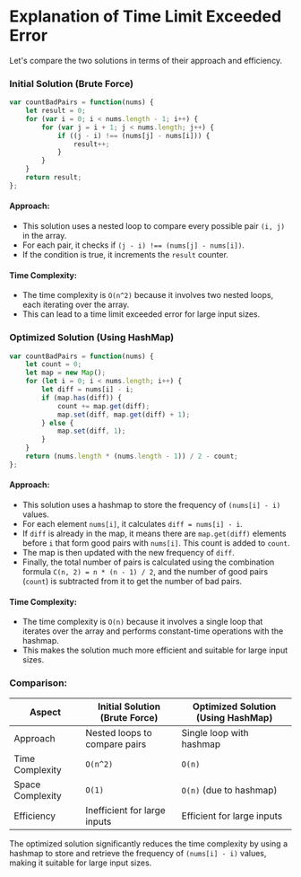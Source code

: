 # Explanation of Time Limit Exceeded Error

Let's compare the two solutions in terms of their approach and efficiency.

### Initial Solution (Brute Force)

```javascript
var countBadPairs = function(nums) {
    let result = 0;
    for (var i = 0; i < nums.length - 1; i++) {
        for (var j = i + 1; j < nums.length; j++) {
            if ((j - i) !== (nums[j] - nums[i])) {
                result++;
            }
        }
    }
    return result;
};
```

#### Approach:
- This solution uses a nested loop to compare every possible pair `(i, j)` in the array.
- For each pair, it checks if `(j - i) !== (nums[j] - nums[i])`.
- If the condition is true, it increments the `result` counter.

#### Time Complexity:
- The time complexity is `O(n^2)` because it involves two nested loops, each iterating over the array.
- This can lead to a time limit exceeded error for large input sizes.

### Optimized Solution (Using HashMap)

```javascript
var countBadPairs = function(nums) {
    let count = 0;
    let map = new Map();
    for (let i = 0; i < nums.length; i++) {
        let diff = nums[i] - i;
        if (map.has(diff)) {
            count += map.get(diff);
            map.set(diff, map.get(diff) + 1);
        } else {
            map.set(diff, 1);
        }
    }
    return (nums.length * (nums.length - 1)) / 2 - count;
};
```

#### Approach:
- This solution uses a hashmap to store the frequency of `(nums[i] - i)` values.
- For each element `nums[i]`, it calculates `diff = nums[i] - i`.
- If `diff` is already in the map, it means there are `map.get(diff)` elements before `i` that form good pairs with `nums[i]`. This count is added to `count`.
- The map is then updated with the new frequency of `diff`.
- Finally, the total number of pairs is calculated using the combination formula `C(n, 2) = n * (n - 1) / 2`, and the number of good pairs (`count`) is subtracted from it to get the number of bad pairs.

#### Time Complexity:
- The time complexity is `O(n)` because it involves a single loop that iterates over the array and performs constant-time operations with the hashmap.
- This makes the solution much more efficient and suitable for large input sizes.

### Comparison:

| Aspect               | Initial Solution (Brute Force) | Optimized Solution (Using HashMap) |
|----------------------|--------------------------------|------------------------------------|
| Approach             | Nested loops to compare pairs  | Single loop with hashmap           |
| Time Complexity      | `O(n^2)`                       | `O(n)`                             |
| Space Complexity     | `O(1)`                         | `O(n)` (due to hashmap)            |
| Efficiency           | Inefficient for large inputs   | Efficient for large inputs         |

The optimized solution significantly reduces the time complexity by using a hashmap to store and retrieve the frequency of `(nums[i] - i)` values, making it suitable for large input sizes.
